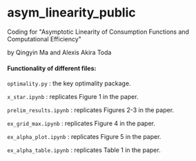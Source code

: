 # asym_linearity_public
Coding for "Asymptotic Linearity of Consumption Functions and Computational Efficiency" 

by Qingyin Ma and Alexis Akira Toda

#### Functionality of different files:

`optimality.py` : the key optimality package.

`x_star.ipynb` : replicates Figure 1 in the paper.

`prelim_results.ipynb` : replicates Figures 2-3 in the paper.

`ex_grid_max.ipynb` : replicates Figure 4 in the paper.

`ex_alpha_plot.ipynb` : replicates Figure 5 in the paper.

`ex_alpha_table.ipynb` : replicates Table 1 in the paper.

